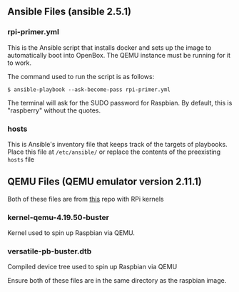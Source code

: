 ## Ansible Files (ansible 2.5.1)
### rpi-primer.yml
This is the Ansible script that installs docker and sets up the image to automatically boot into OpenBox. The QEMU instance must be running for it to work. 

The command used to run the script is as follows:

`$ ansible-playbook --ask-become-pass rpi-primer.yml` 

The terminal will ask for the SUDO password for Raspbian. By default, this is "raspberry" without the quotes.

### hosts
This is Ansible's inventory file that keeps track of the targets of playbooks. Place this file at `/etc/ansible/` or replace the contents of the preexisting `hosts` file

## QEMU Files (QEMU emulator version 2.11.1)

Both of these files are from [this](https://github.com/dhruvvyas90/qemu-rpi-kernel) repo with RPi kernels
### kernel-qemu-4.19.50-buster
Kernel used to spin up Raspbian via QEMU. 

### versatile-pb-buster.dtb
Compiled device tree used to spin up Raspbian via QEMU

Ensure both of these files are in the same directory as the raspbian image.
